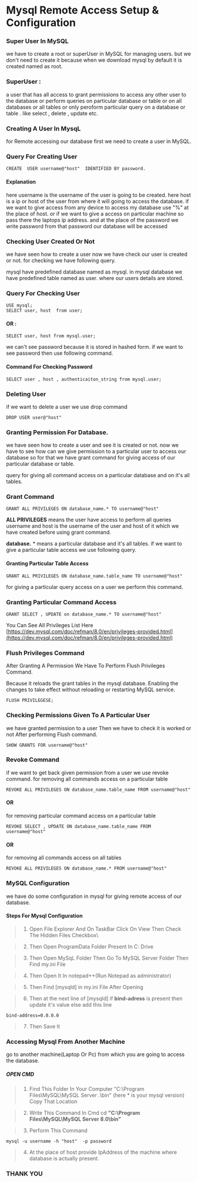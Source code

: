 # Mysql Remote Access Setup & Configuration

### Super User In MySQL
we have to create a root or superUser in MySQL for managing users.
but we don't need to create it because when we download mysql by default it is created named as root.

### SuperUser :
a user that has all access to grant permissions to access any other user to the database or perform queries on particular database or table or on all databases or all tables or only peroform particular query on a database or table . like select , delete , update etc.

### Creating A User In MysqL

for Remote accessing our database first we need to create a user in MySQL.

### Query For Creating User
```
CREATE  USER username@"host"  IDENTIFIED BY password.
```
#### Explanation
here  username is the username of the user is going to be created.
here host is a ip or host of the user from where it will going to access the database. if we want to give access from any device to access my database use "%" at the place of host. or if we want to give a access on particular machine so pass there the laptops
 ip address.
and at the place of the password we write password from that password our database will be accessed

### Checking User Created Or Not

we have seen how to create a user now we have check our user is created or not. for checking we have following query.

mysql have predefined database named as mysql. in mysql database we have predefined table named as user. where our users details are stored.

### Query For Checking User


```
USE mysql;
SELECT user, host  from user;
```
#### OR :

```
SELECT user, host from mysql.user;
```
we can't see password because it is stored in hashed form. if we want to see password then use following command.

#### Command For Checking Password 

```
SELECT user , host , authenticaiton_string from mysql.user;
```

### Deleting User
if we want to delete a user we use drop command 
```
DROP USER user@"host"
```

### Granting Permission For Database.

we have seen how to create a user and see it is created or not. now  we have to see how can we give permission to a particular user  to access our database so for that we have grant command for giving access of our particular database  or table.

query for giving all command access on a particular database and on it's all tables.

### Grant Command

```
GRANT ALL PRIVILEGES ON database_name.* TO username@"host"
```
**ALL PRIVILEGES** means the user have access to perform all queries
username and host is the username of the user and host of it which we have created before using grant command.

**database.** * means a  particular database and it's all tables.
if we want to give a particular table access we  use following query.

#### Granting Particular Table Access
```
GRANT ALL PRIVILEGES ON database_name.table_name TO username@"host"
```
for giving a particular query access on a user we perform this command.

### Granting Particular Command Access
```
GRANT SELECT , UPDATE on database_name.* TO username@"host"
```
You Can See  All Privileges List Here 
[https://dev.mysql.com/doc/refman/8.0/en/privileges-provided.html](https://dev.mysql.com/doc/refman/8.0/en/privileges-provided.html)

### Flush Privileges Command
After Granting A Permission We Have To Perform Flush Privileges Command.

Because it reloads the grant tables in the mysql database. Enabling the changes to take effect without reloading or restarting MySQL service.

```
FLUSH PRIVILEGESE;
```
### Checking Permissions Given To  A Particular User
we have granted permission to a user Then we have to check it is worked or not After performing Flush command.
```
SHOW GRANTS FOR username@"host"
```
### Revoke Command
if we want to get back given permission from a user we use revoke command.
for removing all commands access on a particular table
```
REVOKE ALL PRIVILEGES ON database_name.table_name FROM username@"host"
```
#### OR
for removing particular command access on a particular table
```
REVOKE SELECT , UPDATE ON database_name.table_name FROM username@"host"
```
#### OR
for removing all commands access on all tables
```
REVOKE ALL PRIVILEGES ON database_name.* FROM username@"host"
```

### MySQL Configuration
we have do some configuration in mysql for giving remote access of our database.
#### Steps For Mysql Configuration
> 1. Open File Explorer And On TaskBar Click On View Then Check The Hidden Files Checkbox\

> 2. Then Open  ProgramData Folder Present In C: Drive

> 3. Then Open MySqL Folder Then Go To MySQL Server Folder Then Find my.ini File

> 4. Then Open It In notepad++(Run Notepad as administrator)

> 5. Then Find [mysqld] in my.ini File After Opening

> 6. Then at the next line of [mysqld] if **bind-adress**  is present then update it's value else add this line

```
bind-address=0.0.0.0
```
> 7. Then Save It

### Accessing Mysql From Another Machine

go to another machine(Laptop Or Pc) from which you are going to access the database.

##### OPEN CMD

> 1. Find This Folder In Your Computer "C:\Program Files\MySQL\MySQL Server *.*\bin" (here * is your mysql version) Copy That Location

> 2. Write This Command In Cmd cd **"C:\Program Files\MySQL\MySQL Server 8.0\bin"**

> 3. Perform This Command

```
mysql -u username -h "host"  -p password
```

> 4. At the place of host provide IpAddress of the machine where database is actually present.

###  THANK YOU 

 





